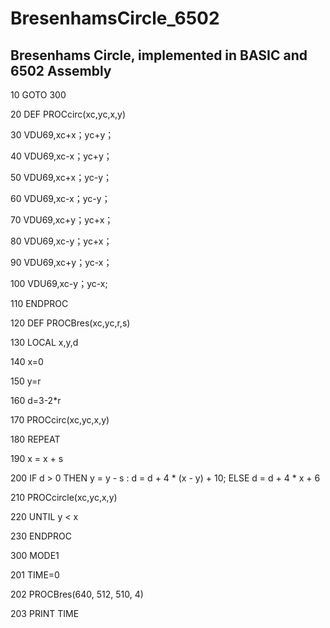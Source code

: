 # BresenhamsCircle_6502
## Bresenhams Circle, implemented in BASIC and 6502 Assembly

10 GOTO 300

20 DEF PROCcirc(xc,yc,x,y)

30 VDU69,xc+x；yc+y；

40 VDU69,xc-x；yc+y；

50 VDU69,xc+x；yc-y；

60 VDU69,xc-x；yc-y；

70 VDU69,xc+y；yc+x；

80 VDU69,xc-y；yc+x；

90 VDU69,xc+y；yc-x；

100 VDU69,xc-y；yc-x;

110 ENDPROC

120 DEF PROCBres(xc,yc,r,s)

130 LOCAL x,y,d

140 x=0

150 y=r

160 d=3-2*r

170 PROCcirc(xc,yc,x,y)

180 REPEAT

190 x = x + s

200 IF d > 0 THEN y = y - s : d = d + 4 * (x - y) + 10; ELSE d = d + 4 * x + 6

210 PROCcircle(xc,yc,x,y)

220 UNTIL y < x

230 ENDPROC

300 MODE1

201 TIME=0

202 PROCBres(640, 512, 510, 4)

203 PRINT TIME
